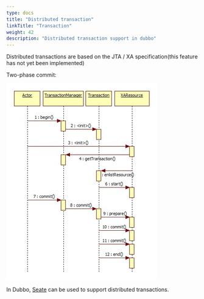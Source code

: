 ```yaml
---
type: docs
title: "Distributed transaction"
linkTitle: "Transaction"
weight: 42
description: "Distributed transaction support in dubbo"
---
```


Distributed transactions are based on the JTA / XA specification(this feature has not yet been implemented)

Two-phase commit:

![/user-guide/images/jta-xa.jpg](/imgs/user/jta-xa.jpg)


In Dubbo, [Seate](/en/blog/2019/01/17/how-to-use-seata-to-ensure-consistency-between-dubbo-microservices/) can be used to support distributed transactions.